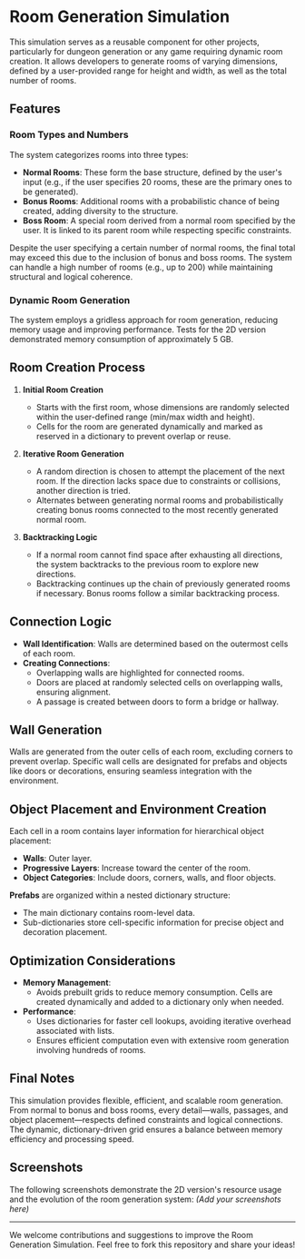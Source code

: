 # Room Generation Simulation

This simulation serves as a reusable component for other projects, particularly for dungeon generation or any game requiring dynamic room creation. It allows developers to generate rooms of varying dimensions, defined by a user-provided range for height and width, as well as the total number of rooms.

## Features

### Room Types and Numbers
The system categorizes rooms into three types:
- **Normal Rooms**: These form the base structure, defined by the user's input (e.g., if the user specifies 20 rooms, these are the primary ones to be generated).
- **Bonus Rooms**: Additional rooms with a probabilistic chance of being created, adding diversity to the structure.
- **Boss Room**: A special room derived from a normal room specified by the user. It is linked to its parent room while respecting specific constraints.

Despite the user specifying a certain number of normal rooms, the final total may exceed this due to the inclusion of bonus and boss rooms. The system can handle a high number of rooms (e.g., up to 200) while maintaining structural and logical coherence.

### Dynamic Room Generation
The system employs a gridless approach for room generation, reducing memory usage and improving performance. Tests for the 2D version demonstrated memory consumption of approximately 5 GB.

## Room Creation Process

1. **Initial Room Creation**  
   - Starts with the first room, whose dimensions are randomly selected within the user-defined range (min/max width and height).
   - Cells for the room are generated dynamically and marked as reserved in a dictionary to prevent overlap or reuse.

2. **Iterative Room Generation**  
   - A random direction is chosen to attempt the placement of the next room. If the direction lacks space due to constraints or collisions, another direction is tried.
   - Alternates between generating normal rooms and probabilistically creating bonus rooms connected to the most recently generated normal room.

3. **Backtracking Logic**  
   - If a normal room cannot find space after exhausting all directions, the system backtracks to the previous room to explore new directions.
   - Backtracking continues up the chain of previously generated rooms if necessary. Bonus rooms follow a similar backtracking process.

## Connection Logic

- **Wall Identification**: Walls are determined based on the outermost cells of each room.
- **Creating Connections**:  
  - Overlapping walls are highlighted for connected rooms.  
  - Doors are placed at randomly selected cells on overlapping walls, ensuring alignment.  
  - A passage is created between doors to form a bridge or hallway.

## Wall Generation

Walls are generated from the outer cells of each room, excluding corners to prevent overlap. Specific wall cells are designated for prefabs and objects like doors or decorations, ensuring seamless integration with the environment.

## Object Placement and Environment Creation

Each cell in a room contains layer information for hierarchical object placement:
- **Walls**: Outer layer.
- **Progressive Layers**: Increase toward the center of the room.
- **Object Categories**: Include doors, corners, walls, and floor objects.

**Prefabs** are organized within a nested dictionary structure:
- The main dictionary contains room-level data.
- Sub-dictionaries store cell-specific information for precise object and decoration placement.

## Optimization Considerations

- **Memory Management**:  
  - Avoids prebuilt grids to reduce memory consumption. Cells are created dynamically and added to a dictionary only when needed.
- **Performance**:  
  - Uses dictionaries for faster cell lookups, avoiding iterative overhead associated with lists.  
  - Ensures efficient computation even with extensive room generation involving hundreds of rooms.

## Final Notes

This simulation provides flexible, efficient, and scalable room generation. From normal to bonus and boss rooms, every detail—walls, passages, and object placement—respects defined constraints and logical connections. The dynamic, dictionary-driven grid ensures a balance between memory efficiency and processing speed.

## Screenshots

The following screenshots demonstrate the 2D version's resource usage and the evolution of the room generation system:
*(Add your screenshots here)*

---

We welcome contributions and suggestions to improve the Room Generation Simulation. Feel free to fork this repository and share your ideas!
